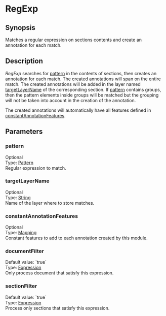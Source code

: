 <h1 class="module">RegExp</h1>

## Synopsis

Matches a regular expression on sections contents and create an annotation for each match.

## Description

*RegExp* searches for <a href="#pattern" class="param">pattern</a> in the contents of sections, then creates an annotation for each match. The created annotations will span on the entire match. The created annotations will be added in the layer named <a href="#targetLayerName" class="param">targetLayerName</a> of the corresponding section. If <a href="#pattern" class="param">pattern</a> contains groups, then the pattern elements inside groups will be matched but the grouping will not be taken into account in the creation of the annotation.

The created annotations will automatically have all features defined in <a href="#constantAnnotationFeatures" class="param">constantAnnotationFeatures</a>.

## Parameters

<h3 name="pattern" class="param">pattern</h3>

<div class="param-level param-level-optional">Optional
</div>
<div class="param-type">Type: <a href="../converter/java.util.regex.Pattern" class="converter">Pattern</a>
</div>
Regular expression to match.

<h3 name="targetLayerName" class="param">targetLayerName</h3>

<div class="param-level param-level-optional">Optional
</div>
<div class="param-type">Type: <a href="../converter/java.lang.String" class="converter">String</a>
</div>
Name of the layer where to store matches.

<h3 name="constantAnnotationFeatures" class="param">constantAnnotationFeatures</h3>

<div class="param-level param-level-optional">Optional
</div>
<div class="param-type">Type: <a href="../converter/fr.inra.maiage.bibliome.alvisnlp.core.module.types.Mapping" class="converter">Mapping</a>
</div>
Constant features to add to each annotation created by this module.

<h3 name="documentFilter" class="param">documentFilter</h3>

<div class="param-level param-level-default-value">Default value: `true`
</div>
<div class="param-type">Type: <a href="../converter/fr.inra.maiage.bibliome.alvisnlp.core.corpus.expressions.Expression" class="converter">Expression</a>
</div>
Only process document that satisfy this expression.

<h3 name="sectionFilter" class="param">sectionFilter</h3>

<div class="param-level param-level-default-value">Default value: `true`
</div>
<div class="param-type">Type: <a href="../converter/fr.inra.maiage.bibliome.alvisnlp.core.corpus.expressions.Expression" class="converter">Expression</a>
</div>
Process only sections that satisfy this expression.

